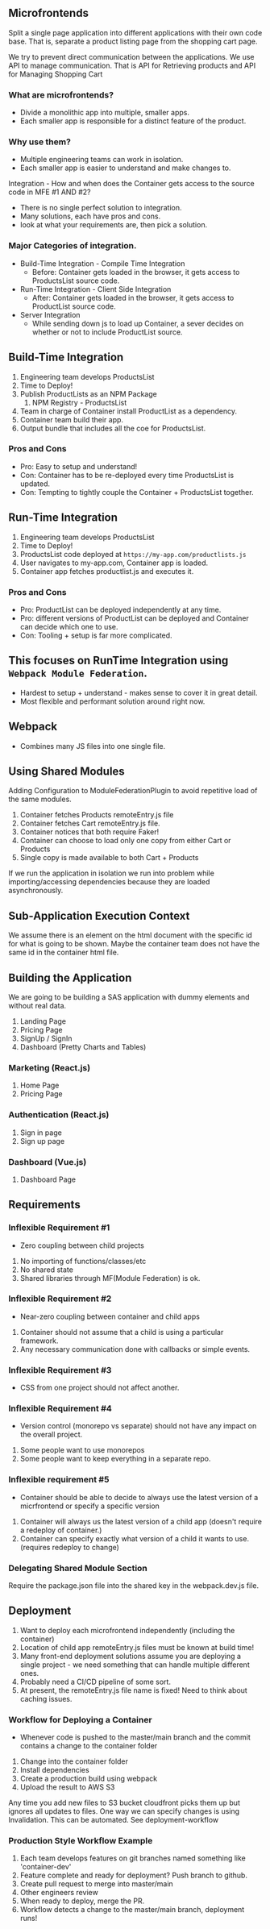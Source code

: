 ## Microfrontends

Split a single page application into different applications with their own code base. That is, separate a product listing page from the shopping cart page. 

We try to prevent direct communication between the applications. We use API to manage communication. That is API for Retrieving products and API for Managing Shopping Cart

### What are microfrontends?
* Divide a monolithic app into multiple, smaller apps.
* Each smaller app is responsible for a distinct feature of the product.

### Why use them?
* Multiple engineering teams can work in isolation.
* Each smaller app is easier to understand and make changes to.

Integration - How and when does the Container gets access to the source code in MFE #1 AND #2?
* There is no single perfect solution to integration.
* Many solutions, each have pros and cons.
* look at what your requirements are, then pick a solution.

### Major Categories of integration. 
* Build-Time Integration - Compile Time Integration 
    * Before: Container gets loaded in the browser, it gets access to ProductsList source code.
* Run-Time Integration - Client Side Integration
    * After: Container gets loaded in the browser, it gets access to ProductList source code.
* Server Integration
    * While sending down js to load up Container, a sever decides on whether or not to include ProductList source.

## Build-Time Integration
1. Engineering team develops ProductsList
2. Time to Deploy!
3. Publish ProductLists as an NPM Package
    1. NPM Registry - ProductsList
4. Team in charge of Container install ProductList as a dependency.
5. Container team build their app.
6. Output bundle that includes all the coe for ProductsList.

### Pros and Cons
* Pro: Easy to setup and understand!
* Con: Container has to be re-deployed every time ProductsList is updated.
* Con: Tempting to tightly couple the Container + ProductsList together.


## Run-Time Integration
1. Engineering team develops ProductsList
2. Time to Deploy!
3. ProductsList code deployed at `https://my-app.com/productlists.js`
4. User navigates to my-app.com, Container app is loaded.
5. Container app fetches productlist.js and executes it. 

### Pros and Cons
* Pro: ProductList can be deployed independently at any time.
* Pro: different versions of ProductList can be deployed and Container can decide which one to use.
* Con: Tooling + setup is far more complicated.

## This focuses on RunTime Integration using `Webpack Module Federation`.
* Hardest to setup + understand - makes sense to cover it in great detail.
* Most flexible and performant solution around right now. 

## Webpack
* Combines many JS files into one single file. 

## Using Shared Modules

Adding Configuration to ModuleFederationPlugin to avoid repetitive load of the same modules.

1. Container fetches Products remoteEntry.js file
2. Container fetches Cart remoteEntry.js file.
3. Container notices that both require Faker!
4. Container can choose to load only one copy from either Cart or Products
5. Single copy is made available to both Cart + Products

If we run the application in isolation we run into problem while importing/accessing dependencies because they are loaded asynchronously. 

## Sub-Application Execution Context

We assume there is an element on the html document with the specific id for what is going to be shown. Maybe the container team does not have the same id in the container html file. 

## Building the Application

We are going to be building a SAS application with dummy elements and without real data.

1. Landing Page
2. Pricing Page
3. SignUp / SignIn
4. Dashboard (Pretty Charts and Tables)

### Marketing (React.js)
1. Home Page 
2. Pricing Page

### Authentication (React.js)
1. Sign in page
2. Sign up page

### Dashboard (Vue.js)
1. Dashboard Page 

## Requirements

### Inflexible Requirement #1
* Zero coupling between child projects
1. No importing of functions/classes/etc
2. No shared state
3. Shared libraries through MF(Module Federation) is ok.

### Inflexible Requirement #2
* Near-zero coupling between container and child apps
1. Container should not assume that a child is using a particular framework.
2. Any necessary communication done with callbacks or simple events.

### Inflexible Requirement #3
* CSS from one project should not affect another.

### Inflexible Requirement #4
* Version control (monorepo vs separate) should not have any impact on the overall project.
1. Some people want to use monorepos
2. Some people want to keep everything in a separate repo.

### Inflexible requirement #5
* Container should be able to decide to always use the latest version of a micrfrontend or specify a specific version
1. Container will always us the latest version of a child app (doesn't require a redeploy of container.)
2. Container can specify exactly what version of a child it wants to use. (requires redeploy to change)

### Delegating Shared Module Section

Require the package.json file into the shared key in the webpack.dev.js file. 

## Deployment

1. Want to deploy each microfrontend independently (including the container)
2. Location of child app remoteEntry.js files must be known at build time!
3. Many front-end deployment solutions assume you are deploying a single project - we need something that can handle multiple different ones.
4. Probably need a CI/CD pipeline of some sort.
5. At present, the remoteEntry.js file name is fixed! Need to think about caching issues.

### Workflow for Deploying a Container
* Whenever code is pushed to the master/main branch and the commit contains a change to the container folder
1. Change into the container folder
2. Install dependencies
3. Create a production build using webpack
4. Upload the result to AWS S3

Any time you add new files to S3 bucket cloudfront picks them up but ignores all updates to files. One way we can specify changes is using Invalidation. This can be automated. See deployment-workflow


### Production Style Workflow Example
1. Each team develops features on git branches named something like 'container-dev'
2. Feature complete and ready for deployment? Push branch to github.
3. Create pull request to merge into master/main
4. Other engineers review 
5. When ready to deploy, merge the PR.
6. Workflow detects a change to the master/main branch, deployment runs!





